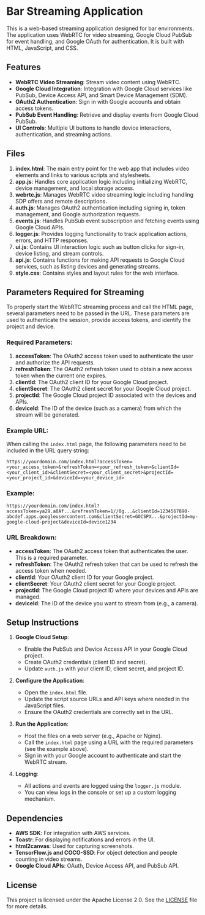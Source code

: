 
# Bar Streaming Application

This is a web-based streaming application designed for bar environments. The application uses WebRTC for video streaming, Google Cloud PubSub for event handling, and Google OAuth for authentication. It is built with HTML, JavaScript, and CSS.

## Features
- **WebRTC Video Streaming**: Stream video content using WebRTC.
- **Google Cloud Integration**: Integration with Google Cloud services like PubSub, Device Access API, and Smart Device Management (SDM).
- **OAuth2 Authentication**: Sign in with Google accounts and obtain access tokens.
- **PubSub Event Handling**: Retrieve and display events from Google Cloud PubSub.
- **UI Controls**: Multiple UI buttons to handle device interactions, authentication, and streaming actions.

## Files
1. **index.html**: The main entry point for the web app that includes video elements and links to various scripts and stylesheets.
2. **app.js**: Handles core application logic including initializing WebRTC, device management, and local storage access.
3. **webrtc.js**: Manages WebRTC video streaming logic including handling SDP offers and remote descriptions.
4. **auth.js**: Manages OAuth2 authentication including signing in, token management, and Google authorization requests.
5. **events.js**: Handles PubSub event subscription and fetching events using Google Cloud APIs.
6. **logger.js**: Provides logging functionality to track application actions, errors, and HTTP responses.
7. **ui.js**: Contains UI interaction logic such as button clicks for sign-in, device listing, and stream controls.
8. **api.js**: Contains functions for making API requests to Google Cloud services, such as listing devices and generating streams.
9. **style.css**: Contains styles and layout rules for the web interface.

## Parameters Required for Streaming

To properly start the WebRTC streaming process and call the HTML page, several parameters need to be passed in the URL. These parameters are used to authenticate the session, provide access tokens, and identify the project and device.

### Required Parameters:
1. **accessToken**: The OAuth2 access token used to authenticate the user and authorize the API requests.
2. **refreshToken**: The OAuth2 refresh token used to obtain a new access token when the current one expires.
3. **clientId**: The OAuth2 client ID for your Google Cloud project.
4. **clientSecret**: The OAuth2 client secret for your Google Cloud project.
5. **projectId**: The Google Cloud project ID associated with the devices and APIs.
6. **deviceId**: The ID of the device (such as a camera) from which the stream will be generated.

### Example URL:

When calling the `index.html` page, the following parameters need to be included in the URL query string:

```
https://yourdomain.com/index.html?accessToken=<your_access_token>&refreshToken=<your_refresh_token>&clientId=<your_client_id>&clientSecret=<your_client_secret>&projectId=<your_project_id>&deviceId=<your_device_id>
```

### Example:

```plaintext
https://yourdomain.com/index.html?accessToken=ya29.a0Af...&refreshToken=1//0g...&clientId=1234567890-abcdef.apps.googleusercontent.com&clientSecret=GOCSPX...&projectId=my-google-cloud-project&deviceId=device1234
```

### URL Breakdown:
- **accessToken**: The OAuth2 access token that authenticates the user. This is a required parameter.
- **refreshToken**: The OAuth2 refresh token that can be used to refresh the access token when needed.
- **clientId**: Your OAuth2 client ID for your Google project.
- **clientSecret**: Your OAuth2 client secret for your Google project.
- **projectId**: The Google Cloud project ID where your devices and APIs are managed.
- **deviceId**: The ID of the device you want to stream from (e.g., a camera).

## Setup Instructions

1. **Google Cloud Setup**:
    - Enable the PubSub and Device Access API in your Google Cloud project.
    - Create OAuth2 credentials (client ID and secret).
    - Update `auth.js` with your client ID, client secret, and project ID.

2. **Configure the Application**:
    - Open the `index.html` file.
    - Update the script source URLs and API keys where needed in the JavaScript files.
    - Ensure the OAuth2 credentials are correctly set in the URL.

3. **Run the Application**:
    - Host the files on a web server (e.g., Apache or Nginx).
    - Call the `index.html` page using a URL with the required parameters (see the example above).
    - Sign in with your Google account to authenticate and start the WebRTC stream.

4. **Logging**:
    - All actions and events are logged using the `logger.js` module.
    - You can view logs in the console or set up a custom logging mechanism.

## Dependencies
- **AWS SDK**: For integration with AWS services.
- **Toastr**: For displaying notifications and errors in the UI.
- **html2canvas**: Used for capturing screenshots.
- **TensorFlow.js and COCO-SSD**: For object detection and people counting in video streams.
- **Google Cloud APIs**: OAuth, Device Access API, and PubSub API.

## License
This project is licensed under the Apache License 2.0. See the [LICENSE](https://www.apache.org/licenses/LICENSE-2.0) file for more details.
